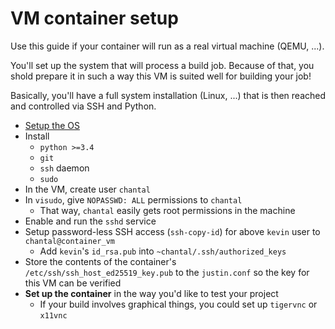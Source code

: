 VM container setup
==================

Use this guide if your container will run as a real virtual machine (QEMU, ...).

You'll set up the system that will process a build job.
Because of that, you shold prepare it in such a way this VM is suited well for building your job!

Basically, you'll have a full system installation (Linux, ...) that is then reached and controlled via SSH and Python.

- [Setup the OS](https://wiki.archlinux.org/index.php/QEMU#Creating_new_virtualized_system)
- Install
  - `python >=3.4`
  - `git`
  - `ssh` daemon
  - `sudo`
- In the VM, create user `chantal`
- In `visudo`, give `NOPASSWD: ALL` permissions to `chantal`
  - That way, `chantal` easily gets root permissions in the machine
- Enable and run the `sshd` service
- Setup password-less SSH access (`ssh-copy-id`) for above `kevin` user to `chantal@container_vm`
  - Add `kevin`'s `id_rsa.pub` into `~chantal/.ssh/authorized_keys`
- Store the contents of the container's `/etc/ssh/ssh_host_ed25519_key.pub`
  to the `justin.conf` so the key for this VM can be verified
- **Set up the container** in the way you'd like to test your project
  - If your build involves graphical things, you could set up `tigervnc` or `x11vnc`
